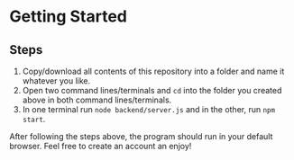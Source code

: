 # Getting Started
## Steps

1. Copy/download all contents of this repository into a folder and name it whatever you like.
2. Open two command lines/terminals and `cd` into the folder you created above in both command lines/terminals.
3. In one terminal run `node backend/server.js` and in the other, run `npm start`.

After following the steps above, the program should run in your default browser. Feel free to create an account an enjoy!
